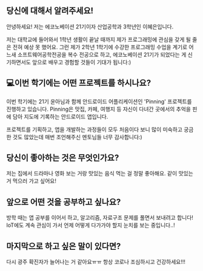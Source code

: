 ## 당신에 대해서 알려주세요! 

안녕하세요! 저는 에코노베이션 21기이자 산업공학과 3학년인 이혜은입니다.

저는 대학교에 들어와서 1학년 생활이 끝날 때까지 제가 프로그래밍에 관심을 갖게 될 줄은 전혀 예상 못 했어요. 그런 제가 2학년 1학기에 수강한 프로그래밍 수업을 계기로 어느새 소프트웨어공학전공을 복수 전공으로 하고, 에코노베이션 21기가 되었다는 게 신기하면서도 앞으로 배우고 경험할 것들이 기대가 됩니다:)

## 💻이번 학기에는 어떤 프로젝트를 하시나요?

이번 학기에는 21기 윤아님과 함께 안드로이드 어플리케이션인 'Pinning' 프로젝트를 진행하고 있습니다. Pinning은 맛집, 카페, 여행지 등 자신이 다녀간 곳에서의 추억을 핀에 담아 지도에 기록하는 안드로이드 앱입니다.

프로젝트를 기획하고, 앱을 개발하는 과정들이 모두 처음이다 보니 많이 미숙하고 궁금한 것도 많았는데 매번 조언해주신 멘토님들 너무 감사합니다:)

## 당신이 좋아하는 것은 무엇인가요?
저는 집에서 드라마나 영화 보는 거랑 맛있는 음식 먹는 걸 정말 좋아해요. 같이 맛있는 거 먹으러 가고 싶어요!

## 앞으로 어떤 것을 공부하고 싶나요?
방학 때는 앱 공부를 이어서 하고, 알고리즘, 자료구조 문제를 풀면서 보내려고 합니다! IoT에도 계속 관심이 가서 언제 어떻게 다가가야 할지 눈치를 보는 중입니다..!

## 마지막으로 하고 싶은 말이 있다면?
다시 광주 확진자가 늘어나는 거 같아요ㅠㅠ 항상 코로나 조심하시고 건강하세요!!!


